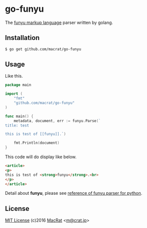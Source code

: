 go-funyu
========

The [funyu markup language](https://bitbucket.org/MacRat/funyu) parser written by golang.

## Installation
``` bash
$ go get github.com/macrat/go-funyu
```

## Usage
Like this.

``` go
package main

import (
	"fmt"
	"github.com/macrat/go-funyu"
)

func main() {
	metadata, document, err := funyu.Parse(`
title: test

this is test of [[funyu]].`)

	fmt.Println(document)
}
```

This code will do display like below.

``` HTML
<article>
<p>
this is test of <strong>funyu</strong>.<br>
</p>
</article>
```

Detail about **funyu**, please see [reference of funyu parser for python](https://bitbucket.org/MacRat/funyu/src/tip/REFERENCE.fny).

## License
[MIT License](https://opensource.org/licenses/MIT) (c)2016 [MacRat](http://blanktar.jp) &lt;m@crat.jp&gt;
